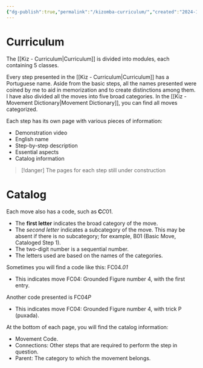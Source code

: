 ```yaml
---
{"dg-publish":true,"permalink":"/kizomba-curriculum/","created":"2024-10-23T12:08:12.575-04:00","updated":"2024-10-23T13:56:40.125-04:00"}
---
```



# Curriculum

The [[Kiz - Curriculum\|Curriculum]] is divided into modules, each containing 5 classes.

Every step presented in the [[Kiz - Curriculum\|Curriculum]] has a Portuguese name. Aside from the basic steps, all the names presented were coined by me to aid in memorization and to create distinctions among them. I have also divided all the moves into five broad categories. In the [[Kiz - Movement Dictionary\|Movement Dictionary]], you can find all moves categorized.

Each step has its own page with various pieces of information:

- Demonstration video
- English name
- Step-by-step description
- Essential aspects
- Catalog information

> [!danger] The pages for each step still under construction

# Catalog

Each move also has a code, such as **C***C*01.

- The **first letter** indicates the broad category of the move.
- The *second letter* indicates a subcategory of the move. This may be absent if there is no subcategory; for example, B01 (Basic Move, Cataloged Step 1).
- The two-digit number is a sequential number.
- The letters used are based on the names of the categories.

Sometimes you will find a code like this: FC04.*01*

- This indicates move FC04: Grounded Figure number 4, with the first entry.

Another code presented is FC04*P*

- This indicates move FC04: Grounded Figure number 4, with trick P (puxada).

At the bottom of each page, you will find the catalog information:

- Movement Code.
- Connections: Other steps that are required to perform the step in question.
- Parent: The category to which the movement belongs.
